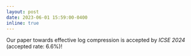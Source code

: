 ```yaml
---
layout: post
date: 2023-06-01 15:59:00-0400
inline: true
---
```


Our paper towards effective log compression is accepted by *ICSE 2024* (accepted rate: 6.6%)!

